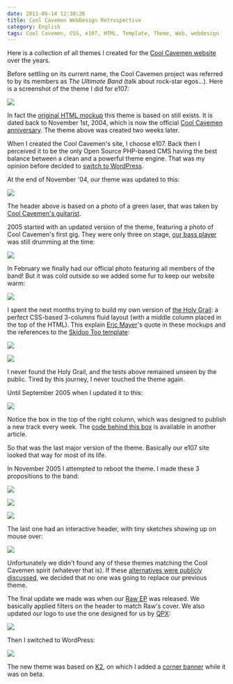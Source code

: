 ```yaml
---
date: 2011-06-14 12:38:26
title: Cool Cavemen WebDesign Retrospective
category: English
tags: Cool Cavemen, CSS, e107, HTML, Template, Theme, Web, webdesign
---
```


Here is a collection of all themes I created for the
[Cool Cavemen website](http://coolcavemen.com) over the years.

Before settling on its current name, the Cool Cavemen project was referred to by
its members as _The Ultimate Band_ (talk about rock-star egos...). Here is a
screenshot of the theme I did for e107:

![](/uploads/2011/2004_11_13.png)

In fact the
[original HTML mockup](http://web.archive.org/web/20120429001808/http://coolcavemen.com/2004_11_01-first-cavemen/index.html) this theme is based on still exists. It is dated back to November 1st, 2004, which is now the official [Cool Cavemen anniversary](http://coolcavemen.com/2005/joyeux-anniversaire-cool-cavemen-bientot-le-premier-cd/).
The theme above was created two weeks later.

When I created the Cool Cavemen's site, I choose e107. Back then I perceived it
to be the only Open Source PHP-based CMS having the best balance between a clean
and a powerful theme engine. That was my opinion before decided to
[switch to WordPress](http://kevin.deldycke.com/2006/08/e107-to-wordpress-migration-here-is-why/).

At the end of November '04, our theme was updated to this:

![](/uploads/2011/2004_11_28.png)

The header above is based on a photo of a green laser, that was taken by
[Cool Cavemen's guitarist](http://coolcavemen.com/biography/steve-canett/).

2005 started with an updated version of the theme, featuring a photo of Cool
Cavemen's first gig. They were only three on stage,
[our bass player](http://coolcavemen.com/biography/guiguit/) was still drumming
at the time:

![](/uploads/2011/2005_01_021.png)

In February we finally had our official photo featuring all members of the band!
But it was cold outside so we added some fur to keep our website warm:

![](/uploads/2011/2005_02_27.png)

I spent the next months trying to build my own version of
[the Holy Grail](http://www.alistapart.com/articles/holygrail/): a perfect
CSS-based 3-columns fluid layout (with a middle column placed in the top of the
HTML). This explain [Eric Mayer](http://en.wikipedia.org/wiki/Eric_Meyer)'s
quote in these mockups and the references to the
[Skidoo Too template](http://ruthsarian.wordpress.com/2004/08/20/stgargoyles/):

![](/uploads/2011/2005_03_06.png)

![](/uploads/2011/2005_04_01.png)

I never found the Holy Grail, and the tests above remained unseen by the public.
Tired by this journey, I never touched the theme again.

Until September 2005 when I updated it to this:

![](/uploads/2011/2005_09_06.png)

Notice the box in the top of the right column, which was designed to publish a
new track every week. The
[code behind this box](http://kevin.deldycke.com/2007/02/delayed-cd-tracks-publishing-with-php/)
is available in another article.

So that was the last major version of the theme. Basically our e107 site looked
that way for most of its life.

In November 2005 I attempted to reboot the theme. I made these 3 propositions to
the band:

![](/uploads/2011/new_look_11.png)

![](/uploads/2011/new_look_2.png)

![](/uploads/2011/new_look_3.png)

The last one had an interactive header, with tiny sketches showing up on mouse
over:

![](/uploads/2011/new_look_3_mouseover.png)

Unfortunately we didn't found any of these themes matching the Cool Cavemen
spirit (whatever that is). If these
[alternatives were publicly discussed](http://coolcavemen.com/forums/topic/nouveaux-look-du-site/),
we decided that no one was going to replace our previous theme.

The final update we made was when our
[Raw EP](http://coolcavemen.com/discography/raw/) was released. We basically
applied filters on the header to match Raw's cover. We also updated our logo to
use the one designed for us by [QPX](http://wqpx.wordpress.com/):

![](/uploads/2011/coolcavemen.png)

Then I switched to WordPress:

![](/uploads/2011/cool-cavemen-2008-raw-ep-k2-theme.png)

The new theme was based on
[K2](https://web.archive.org/web/20150107112837/http://getk2.com/about/), on
which I added a
[corner banner](http://kevin.deldycke.com/2008/06/how-to-add-a-corner-banners-to-a-k2-wordpress-theme-style/)
while it was on beta.
